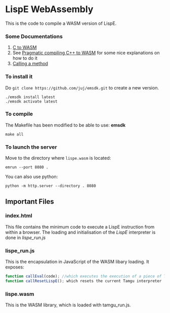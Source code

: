 # LispE WebAssembly

This is the code to compile a WASM version of LispE.

### Some Documentations
1. [C to WASM](https://developer.mozilla.org/en-US/docs/WebAssembly/C_to_wasm)
1. See [Pragmatic compiling C++ to WASM](https://medium.com/@tdeniffel/pragmatic-compiling-from-c-to-webassembly-a-guide-a496cc5954b8) for some nice explanations on how to do it
1. [Calling a method](https://wasmbyexample.dev/examples/strings/strings.c.en-us.html)

### To install it

Do `git clone https://github.com/juj/emsdk.git` to create a new version.

```
./emsdk install latest
./emsdk activate latest
```

### To compile

The Makefile has been modified to be able to use: **emsdk**

`make all`

### To launch the server

Move to the directory where `lispe.wasm` is located:

`emrun --port 8080 .`

You can also use python:

`python -m http.server --directory . 8080`

## Important Files

### index.html
This file contains the minimum code to execute a LispE instruction from within a browser.
The loading and initialisation of the *LispE* interpreter is done in *lispe_run.js*

### lispe_run.js
This is the encapsulation in JavaScript of the WASM libary loading.
It exposes:
```JavaScript
function callEval(code); //which executes the execution of a piece of Tamgu code, it returns a string
function callResetLispE(); which resets the current Tamgu interpreter
```

### lispe.wasm
This is the WASM library, which is loaded with tamgu_run.js.

